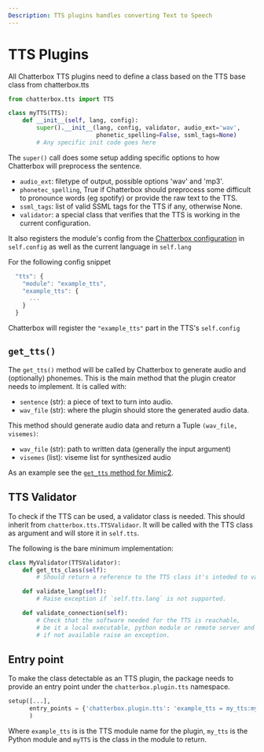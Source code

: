 ```yaml
---
Description: TTS plugins handles converting Text to Speech
---
```


# TTS Plugins

All Chatterbox TTS plugins need to define a class based on the TTS base class from chatterbox.tts

```python
from chatterbox.tts import TTS

class myTTS(TTS):
    def __init__(self, lang, config):
        super().__init__(lang, config, validator, audio_ext='wav',
                         phonetic_spelling=False, ssml_tags=None)
        # Any specific init code goes here
```

The `super()` call does some setup adding specific options to how Chatterbox will preprocess the sentence.

* `audio_ext`: filetype of output, possible options 'wav' and 'mp3'.
* `phonetec_spelling`, True if Chatterbox should preprocess some difficult to pronounce words \(eg spotify\) or provide the raw text to the TTS.
* `ssml_tags`: list of valid SSML tags for the TTS if any, otherwise None.
* `validator`: a special class that verifies that the TTS is working in the current configuration.

It also registers the module's config from the [Chatterbox configuration](../../../using-chatterbox-ai/customizations/config-manager.md) in `self.config` as well as the current language in `self.lang`

For the following config snippet

```javascript
  "tts": {
    "module": "example_tts",
    "example_tts": {
      ...
    }
  }
```

Chatterbox will register the `"example_tts"` part in the TTS's `self.config`

## `get_tts()`

The `get_tts()` method will be called by Chatterbox to generate audio and \(optionally\) phonemes. This is the main method that the plugin creator needs to implement. It is called with:

* `sentence` \(str\): a piece of text to turn into audio.
* `wav_file` \(str\): where the plugin should store the generated audio data.

This method should generate audio data and return a Tuple `(wav_file, visemes)`:

* `wav_file` \(str\): path to written data \(generally the input argument\)
* `visemes` \(list\): viseme list for synthesized audio

As an example see the [`get_tts` method for Mimic2](https://github.com/ChatterboxAI/chatterbox-core/blob/dev/chatterbox/tts/mimic2_tts.py#L225).

## TTS Validator

To check if the TTS can be used, a validator class is needed. This should inherit from `chatterbox.tts.TTSValidaor`. It will be called with the TTS class as argument and will store it in `self.tts`.

The following is the bare minimum implementation:

```python
class MyValidator(TTSValidator):
    def get_tts_class(self):
        # Should return a reference to the TTS class it's inteded to validate.

    def validate_lang(self):
        # Raise exception if `self.tts.lang` is not supported.

    def validate_connection(self):
        # Check that the software needed for the TTS is reachable,
        # be it a local executable, python module or remote server and
        # if not available raise an exception.
```

## Entry point

To make the class detectable as an TTS plugin, the package needs to provide an entry point under the `chatterbox.plugin.tts` namespace.

```python
setup([...],
      entry_points = {'chatterbox.plugin.tts': 'example_tts = my_tts:myTTS'}
      )
```

Where `example_tts` is is the TTS module name for the plugin, `my_tts` is the Python module and `myTTS` is the class in the module to return.

